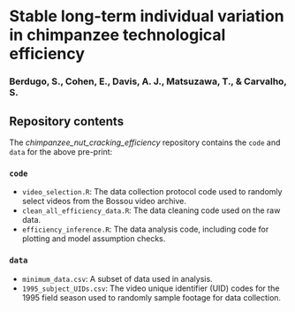 # Stable long-term individual variation in chimpanzee technological efficiency

### Berdugo, S., Cohen, E., Davis, A. J., Matsuzawa, T., & Carvalho, S.

## Repository contents

The *chimpanzee_nut_cracking_efficiency* repository contains the `code` and `data` for the above pre-print: 

### `code`
- `video_selection.R`: The data collection protocol code used to randomly select videos from the Bossou video archive.
- `clean_all_efficiency_data.R`: The data cleaning code used on the raw data.
- `efficiency_inference.R`: The data analysis code, including code for plotting and model assumption checks.

### `data`
- `minimum_data.csv`: A subset of data used in analysis.
- `1995_subject_UIDs.csv`: The video unique identifier (UID) codes for the 1995 field season used to randomly sample footage for data collection.
